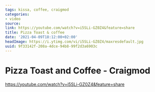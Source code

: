 ```yaml
---
tags: kissa, coffee, craigmod
categories:
- video
source:
link: https://youtube.com/watch?v=i5SLi-GZ0Z4&feature=share
title: Pizza Toast & coffee
date: '2021-04-09T18:12:00+02:00'
headImage: https://i.ytimg.com/vi/i5SLi-GZ0Z4/maxresdefault.jpg
uuid: 9f33142f-208a-4dce-94b8-99f2d3a6903c
---
```


# Pizza Toast and Coffee - Craigmod
https://youtube.com/watch?v=i5SLi-GZ0Z4&feature=share
